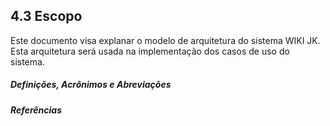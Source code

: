 ## 4.3 Escopo

Este documento visa explanar o modelo de arquitetura do sistema WIKI JK. Esta arquitetura será usada na implementação dos casos de uso do sistema.

##### Definições, Acrônimos e Abreviações

##### Referências



